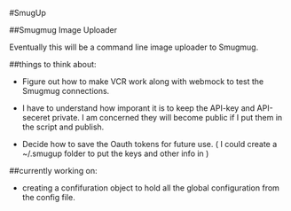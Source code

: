 #SmugUp

##Smugmug Image Uploader

Eventually this will be a command line image uploader to Smugmug.


##things to think about:
- Figure out how to make VCR work along with webmock to test the Smugmug connections.

- I have to understand how imporant it is to keep the API-key and API-seceret private.  I am concerned they will become public if I put them in the script and publish.

- Decide how to save the Oauth tokens for future use.  ( I could create a ~/.smugup folder to put the keys and other info in )



##currently working on:
- creating a confifuration object to hold all the global configuration from the config file.